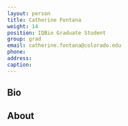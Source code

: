 ```yaml
---
layout: person
title: Catherine Fontana
weight: 14
position: IQBio Graduate Student
group: grad
email: catherine.fontana@colorado.edu
phone:
address:
caption:
---
```


## Bio


## About
